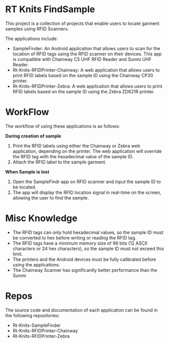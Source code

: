 # RT Knits FindSample

This project is a collection of projects that enable users to locate garment samples using RFID Scanners.

The applications include:

- SampleFinder: An Android application that allows users to scan for the location of RFID tags using the RFID scanner on their devices. This app is compatible with Chainway C5 UHF RFID Reader and Sunmi UHF Reader.
- Rt-Knits-RFIDPrinter-Chainway: A web application that allows users to print RFID labels based on the sample ID using the Chainway CP30 printer.
- Rt-Knits-RFIDPrinter-Zebra: A web application that allows users to print RFID labels based on the sample ID using the Zebra ZD621R printer.

# WorkFlow

The workflow of using these applications is as follows:

**During creation of sample**

1. Print the RFID labels using either the Chainway or Zebra web application, depending on the printer. The web application will override the RFID tag with the hexadecimal value of the sample ID.
2. Attach the RFID label to the sample garment.

**When Sample is lost**

1. Open the SampleFindr app on RFID scanner and input the sample ID to be located.
2. The app will display the RFID location signal in real-time on the screen, allowing the user to find the sample.

# Misc Knowledge

- The RFID tags can only hold hexadecimal values, so the sample ID must be converted to hex before writing or reading the RFID tag.
- The RFID tags have a minimum memory size of 96 bits (12 ASCII characters or 24 hex characters), so the sample ID must not exceed this limit.
- The printers and the Android devices must be fully calibrated before using the applications.
- The Chainway Scanner has significantly better performance than the Sunmi

# Repos

The source code and documentation of each application can be found in the following repositories:

- Rt-Knits-SampleFinder
- Rt-Knits-RFIDPrinter-Chainway
- Rt-Knits-RFIDPrinter-Zebra
